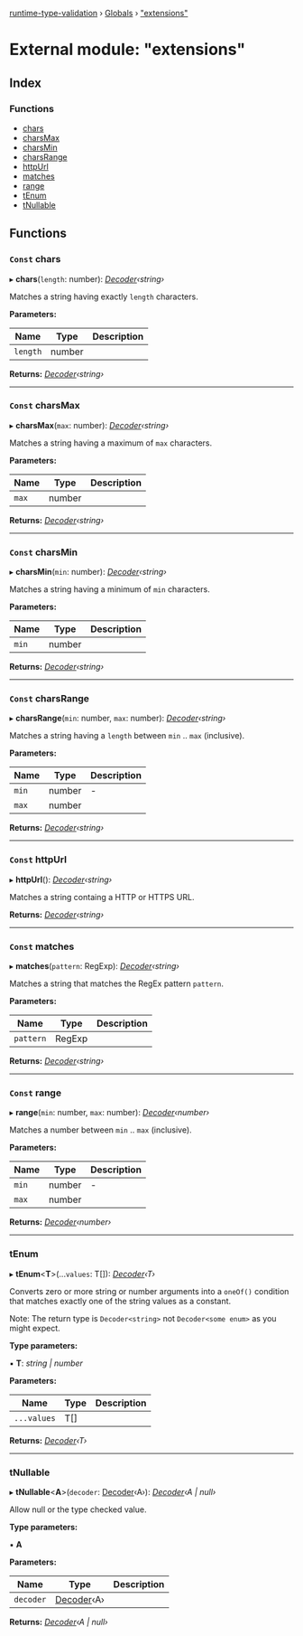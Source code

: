 [runtime-type-validation](../README.md) › [Globals](../globals.md) › ["extensions"](_extensions_.md)

# External module: "extensions"

## Index

### Functions

* [chars](_extensions_.md#const-chars)
* [charsMax](_extensions_.md#const-charsmax)
* [charsMin](_extensions_.md#const-charsmin)
* [charsRange](_extensions_.md#const-charsrange)
* [httpUrl](_extensions_.md#const-httpurl)
* [matches](_extensions_.md#const-matches)
* [range](_extensions_.md#const-range)
* [tEnum](_extensions_.md#tenum)
* [tNullable](_extensions_.md#tnullable)

## Functions

### `Const` chars

▸ **chars**(`length`: number): *[Decoder](../classes/_decoder_.decoder.md)‹string›*

Matches a string having exactly `length` characters.

**Parameters:**

Name | Type | Description |
------ | ------ | ------ |
`length` | number |   |

**Returns:** *[Decoder](../classes/_decoder_.decoder.md)‹string›*

___

### `Const` charsMax

▸ **charsMax**(`max`: number): *[Decoder](../classes/_decoder_.decoder.md)‹string›*

Matches a string having a maximum of `max` characters.

**Parameters:**

Name | Type | Description |
------ | ------ | ------ |
`max` | number |   |

**Returns:** *[Decoder](../classes/_decoder_.decoder.md)‹string›*

___

### `Const` charsMin

▸ **charsMin**(`min`: number): *[Decoder](../classes/_decoder_.decoder.md)‹string›*

Matches a string having a minimum of `min` characters.

**Parameters:**

Name | Type | Description |
------ | ------ | ------ |
`min` | number |   |

**Returns:** *[Decoder](../classes/_decoder_.decoder.md)‹string›*

___

### `Const` charsRange

▸ **charsRange**(`min`: number, `max`: number): *[Decoder](../classes/_decoder_.decoder.md)‹string›*

Matches a string having a `length` between `min` .. `max` (inclusive).

**Parameters:**

Name | Type | Description |
------ | ------ | ------ |
`min` | number | - |
`max` | number |   |

**Returns:** *[Decoder](../classes/_decoder_.decoder.md)‹string›*

___

### `Const` httpUrl

▸ **httpUrl**(): *[Decoder](../classes/_decoder_.decoder.md)‹string›*

Matches a string containg a HTTP or HTTPS URL.

**Returns:** *[Decoder](../classes/_decoder_.decoder.md)‹string›*

___

### `Const` matches

▸ **matches**(`pattern`: RegExp): *[Decoder](../classes/_decoder_.decoder.md)‹string›*

Matches a string that matches the RegEx pattern `pattern`.

**Parameters:**

Name | Type | Description |
------ | ------ | ------ |
`pattern` | RegExp |   |

**Returns:** *[Decoder](../classes/_decoder_.decoder.md)‹string›*

___

### `Const` range

▸ **range**(`min`: number, `max`: number): *[Decoder](../classes/_decoder_.decoder.md)‹number›*

Matches a number between `min` .. `max` (inclusive).

**Parameters:**

Name | Type | Description |
------ | ------ | ------ |
`min` | number | - |
`max` | number |   |

**Returns:** *[Decoder](../classes/_decoder_.decoder.md)‹number›*

___

###  tEnum

▸ **tEnum**<**T**>(...`values`: T[]): *[Decoder](../classes/_decoder_.decoder.md)‹T›*

Converts zero or more string or number arguments into a `oneOf()` condition
that matches exactly one of the string values as a constant.

Note: The return type is `Decoder<string>` not `Decoder<some enum>` as you might expect.

**Type parameters:**

▪ **T**: *string | number*

**Parameters:**

Name | Type | Description |
------ | ------ | ------ |
`...values` | T[] |   |

**Returns:** *[Decoder](../classes/_decoder_.decoder.md)‹T›*

___

###  tNullable

▸ **tNullable**<**A**>(`decoder`: [Decoder](../classes/_decoder_.decoder.md)‹A›): *[Decoder](../classes/_decoder_.decoder.md)‹A | null›*

Allow null or the type checked value.

**Type parameters:**

▪ **A**

**Parameters:**

Name | Type | Description |
------ | ------ | ------ |
`decoder` | [Decoder](../classes/_decoder_.decoder.md)‹A› |   |

**Returns:** *[Decoder](../classes/_decoder_.decoder.md)‹A | null›*
